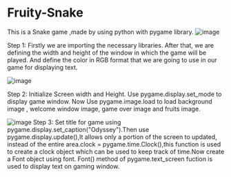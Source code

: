 # Fruity-Snake
This is a Snake game ,made by using python with pygame library.
![image](https://user-images.githubusercontent.com/104193104/167265865-bf795739-7e49-4cc1-a9c9-4d8f13554c8f.png)

Step 1: Firstly we are importing the necessary libraries.
After that, we are defining the width and height of the window in which the game will be played.
And define the color in RGB format that we are going to use in our game for displaying text.


![image](https://user-images.githubusercontent.com/104193104/166729193-29738016-ff0a-4469-a146-d9154a01ef89.png)

Step 2:  Initialize Screen width and Height. Use pygame.display.set_mode to display game window.
Now Use pygame.image.load to load background image , welcome window image, game over image and fruits image.


![image](https://user-images.githubusercontent.com/104193104/167265900-eeaac9a0-07b4-4847-8cc9-cc412fc7852f.png)
Step 3: Set title for game using pygame.display.set_caption("Odyssey").Then use pygame.display.update(),It allows only a portion of the screen to updated, instead of the entire area.clock = pygame.time.Clock(),this function is used to create a clock object which can be used to keep track of time.Now create a Font object using font. Font() method of pygame.text_screen fuction is used to display text on gaming window.
